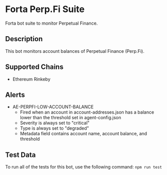 # Forta Perp.Fi Suite

Forta bot suite to monitor Perpetual Finance.

## Description

This bot monitors account balances of Perpetual Finance (Perp.Fi).

## Supported Chains

- Ethereum Rinkeby

## Alerts

<!-- -->
- AE-PERPFI-LOW-ACCOUNT-BALANCE
  - Fired when an account in account-addresses.json has a balance lower than the threshold set in agent-config.json
  - Severity is always set to "critical"
  - Type is always set to "degraded"
  - Metadata field contains account name, account balance, and threshold

## Test Data

To run all of the tests for this bot, use the following command: `npm run test`
